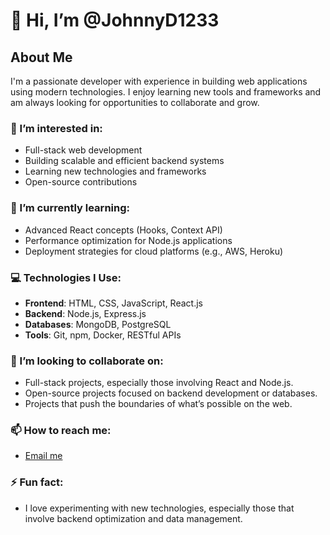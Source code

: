 # 👋 Hi, I’m @JohnnyD1233

## About Me
I'm a passionate developer with experience in building web applications using modern technologies. I enjoy learning new tools and frameworks and am always looking for opportunities to collaborate and grow.

### 👀 I’m interested in:
- Full-stack web development
- Building scalable and efficient backend systems
- Learning new technologies and frameworks
- Open-source contributions

### 🌱 I’m currently learning:
- Advanced React concepts (Hooks, Context API)
- Performance optimization for Node.js applications
- Deployment strategies for cloud platforms (e.g., AWS, Heroku)

### 💻 Technologies I Use:
- **Frontend**: HTML, CSS, JavaScript, React.js
- **Backend**: Node.js, Express.js
- **Databases**: MongoDB, PostgreSQL
- **Tools**: Git, npm, Docker, RESTful APIs

### 💞️ I’m looking to collaborate on:
- Full-stack projects, especially those involving React and Node.js.
- Open-source projects focused on backend development or databases.
- Projects that push the boundaries of what’s possible on the web.

### 📫 How to reach me:
- [Email me](mailto:yonatanbm123@gmail.com)

### ⚡ Fun fact:
- I love experimenting with new technologies, especially those that involve backend optimization and data management.
